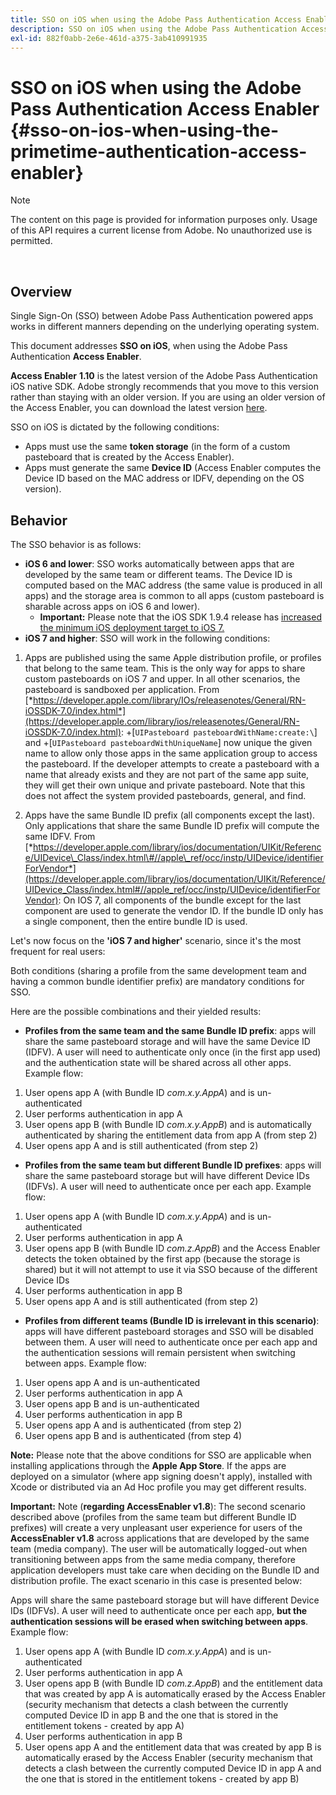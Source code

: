 ```yaml
---
title: SSO on iOS when using the Adobe Pass Authentication Access Enabler
description: SSO on iOS when using the Adobe Pass Authentication Access Enabler
exl-id: 882f0abb-2e6e-461d-a375-3ab410991935
---
```

# SSO on iOS when using the Adobe Pass Authentication Access Enabler {#sso-on-ios-when-using-the-primetime-authentication-access-enabler}

>[!NOTE]
>
>The content on this page is provided for information purposes only. Usage of this API requires a current license from Adobe. No unauthorized use is permitted.

</br>

## Overview

Single Sign-On (SSO) between Adobe Pass Authentication powered apps works in different manners depending on the underlying operating system.

This document addresses **SSO on iOS**, when using the Adobe Pass Authentication **Access Enabler**.

**Access Enabler** **1.10** is the latest version of the Adobe Pass Authentication iOS native SDK. Adobe strongly recommends that you move to this version rather than staying with an older version. If you are using an older version of the Access Enabler, you can download the latest version [here](https://tve.zendesk.com/hc/en-us/articles/204963209-iOS-Native-AccessEnabler-Library).

SSO on iOS is dictated by the following conditions:

- Apps must use the same **token storage** (in the form of a custom pasteboard that is created by the Access Enabler).
- Apps must generate the same **Device ID** (Access Enabler computes the Device ID based on the MAC address or IDFV, depending on the OS version).

## Behavior

The SSO behavior is as follows:

- **iOS 6 and lower**: SSO works automatically between apps that are developed by the same team or different teams. The Device ID is computed based on the MAC address (the same value is produced in all apps) and the storage area is common to all apps (custom pasteboard is sharable across apps on iOS 6 and lower).
    - **Important:** Please note that the iOS SDK 1.9.4 release has [increased the minimum iOS deployment target to iOS 7.](https://tve.zendesk.com/hc/en-us/articles/204963209-iOS-Native-AccessEnabler-Library) 
- **iOS 7 and higher**: SSO will work in the following conditions:

1. Apps are published using the same Apple distribution profile, or profiles that belong to the same team. This is the only way for apps to share custom pasteboards on iOS 7 and upper. In all other scenarios, the pasteboard is sandboxed per application. From [*https://developer.apple.com/library/IOs/releasenotes/General/RN-iOSSDK-7.0/index.html*](https://developer.apple.com/library/ios/releasenotes/General/RN-iOSSDK-7.0/index.html):  \+\[`UIPasteboard pasteboardWithName:create:\`] and +\[`UIPasteboard pasteboardWithUniqueName`\] now unique the given name to allow only those apps in the same application group to access the pasteboard. If the developer attempts to create a pasteboard with a name that already exists and they are not part of the same app suite, they will get their own unique and private pasteboard. Note that this does not affect the system provided pasteboards, general, and find.

1. Apps have the same Bundle ID prefix (all components except the last). Only applications that share the same Bundle ID prefix will compute the same IDFV. From [*https://developer.apple.com/library/ios/documentation/UIKit/Reference/UIDevice\_Class/index.html\#//apple\_ref/occ/instp/UIDevice/identifierForVendor*](https://developer.apple.com/library/ios/documentation/UIKit/Reference/UIDevice_Class/index.html#//apple_ref/occ/instp/UIDevice/identifierForVendor): On IOS 7, all components of the bundle except for the last component are used to generate the vendor ID. If the bundle ID only has a single component, then the entire bundle ID is used.

Let's now focus on the **'iOS 7 and higher'** scenario, since it's the most frequent for real users:

Both conditions (sharing a profile from the same development team and having a common bundle identifier prefix) are mandatory conditions for SSO.

Here are the possible combinations and their yielded results:

- **Profiles from the same team and the same Bundle ID prefix**: apps will share the same pasteboard storage and will have the same Device ID (IDFV). A user will need to authenticate only once (in the first app used) and the authentication state will be shared across all other apps. Example flow:

1.  User opens app A (with Bundle ID *com.x.y.AppA*) and is un-authenticated
1.  User performs authentication in app A
1.  User opens app B (with Bundle ID *com.x.y.AppB*) and is automatically authenticated by sharing the entitlement data from app
A (from step 2)
1.  User opens app A and is still authenticated (from step 2)

 

- **Profiles from the same team but different Bundle ID prefixes**: apps will share the same pasteboard storage but will have different Device IDs (IDFVs). A user will need to authenticate once per each app. Example flow:

1.  User opens app A (with Bundle ID *com.x.y.AppA*) and is un-authenticated
1.  User performs authentication in app A
1.  User opens app B (with Bundle ID *com.z.AppB*) and the Access Enabler detects the token obtained by the first app (because the storage is shared) but it will not attempt to use it via SSO because of the different Device IDs
1.  User performs authentication in app B
1.  User opens app A and is still authenticated (from step 2)

 

- **Profiles from different teams (Bundle ID is irrelevant in this scenario)**: apps will have different pasteboard storages and SSO will be disabled between them. A user will need to authenticate once per each app and the authentication sessions will remain persistent when switching between apps. Example flow:


1.  User opens app A and is un-authenticated
1.  User performs authentication in app A
1.  User opens app B and is un-authenticated
1.  User performs authentication in app B
1.  User opens app A and is authenticated (from step 2)
1.  User opens app B and is authenticated (from step 4)

**Note:** Please note that the above conditions for SSO are applicable when installing applications through the **Apple App Store**. If the apps are deployed on a simulator (where app signing doesn't apply), installed with Xcode or distributed via an Ad Hoc profile you may get different results.

**Important:** Note (**regarding AccessEnabler v1.8**): The second scenario described above (profiles from the same team but different Bundle ID prefixes) will create a very unpleasant user experience for users of the **AccessEnabler v1.8** across applications that are developed by the same team (media company). The user will be automatically logged-out when transitioning between apps from the same media company, therefore application developers must take care when deciding on the Bundle ID and distribution profile. The exact scenario in this case is presented below:

Apps will share the same pasteboard storage but will have different Device IDs (IDFVs). A user will need to authenticate once per each app, **but the authentication sessions will be erased when switching between apps**. Example flow:

1.  User opens app A (with Bundle ID *com.x.y.AppA*) and is un-authenticated
1.  User performs authentication in app A
1.  User opens app B (with Bundle ID *com.z.AppB*) and the entitlement data that was created by app A is automatically erased by the Access Enabler (security mechanism that detects a clash between the currently computed Device ID in app B and the one that is stored in the entitlement tokens - created by app A)
1.  User performs authentication in app B
1.  User opens app A and the entitlement data that was created by app B is automatically erased by the Access Enabler (security mechanism that detects a clash between the currently computed Device ID in app A and the one that is stored in the entitlement tokens - created by app B)
